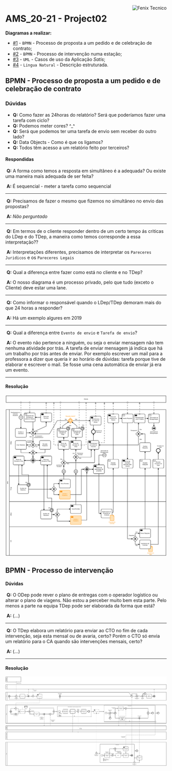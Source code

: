 <a href="http://fenix.tecnico.ulisboa.pt"><img align="right" src="https://fenix.tecnico.ulisboa.pt/api/bennu-portal/configuration/logo" alt="Fenix Tecnico"></a>

# AMS_20-21 - Project02

**Diagramas a realizar:**

* [#1](#bpmn---processo-de-proposta-a-um-pedido-e-de-celebração-de-contrato) - `BPMN` - Processo de proposta a um pedido e de celebração de contrato;
* [#2](#bpmn---processo-de-intervenção) - `BPMN` - Processo de intervenção numa estação;
* [#3]() - `UML` - Casos de uso da Aplicação *Satis*;
* [#4]() - `Lingua Natural` - Descrição estruturada.

## BPMN - Processo de proposta a um pedido e de celebração de contrato

### Dúvidas

- **Q:** Como fazer as 24horas do relatório? Será que poderíamos fazer uma tarefa com ciclo?
- **Q:** Podemos meter cores? \^_^
- **Q:** Será que podemos ter uma tarefa de envio sem receber do outro lado?
- **Q:** Data Objects - Como é que os ligamos?
- **Q:** Todos têm acesso a um relatório feito por terceiros?


#### Respondidas

​	**Q:** A forma como temos a resposta em simultâneo é a adequada? Ou existe uma maneira mais adequada de ser feita?

​	**A:** É sequencial - meter a tarefa como sequencial

---

​	**Q:** Precisamos de fazer o mesmo que fizemos no simultâneo no envio das propostas?

​	**A:** *Não perguntado*

---

​	**Q:** Em termos de o cliente responder dentro de um certo tempo ás criticas do LDep e do TDep, a maneira como temos corresponde a essa interpretação??

​	**A:** Interpretações diferentes, precisamos de interpretar os `Pareceres Juridicos` e os `Pareceres Legais`

---

​	**Q:** Qual a diferença entre fazer como está no cliente e no TDep?

​	**A:** O nosso diagrama é um processo privado, pelo que tudo (exceto o Cliente) deve estar uma lane.

---

​	**Q:** Como informar o responsável quando o LDep/TDep demoram mais do que 24 horas a responder?

​	**A:** Há um exemplo algures em 2019

---
​	**Q:** Qual a diferença entre `Evento de envio` e `Tarefa de envio`?

​	**A:** O evento não pertence a ninguém, ou seja o enviar mensagem não tem nenhuma atividade por trás. A tarefa de enviar mensagem já indica que há um trabalho por trás antes de enviar. Por exemplo escrever um mail para a professora a dizer que queria ir ao horário de dúvidas: tarefa porque tive de elaborar e escrever o mail. Se fosse uma cena automática de enviar já era um evento.

---

#### Resolução

![Diagrama01](diagram_1.png)



## BPMN - Processo de intervenção

#### Dúvidas

​	**Q:** O ODep pode rever o plano de entregas com o operador logístico ou alterar o plano de viagens. Não estou a perceber muito bem esta parte. Pelo menos a parte na equipa TDep pode ser elaborada da forma que está?

​	**A:** (...)

---

​	**Q:** O TDep elabora um relatório para enviar ao CTO no fim de cada intervenção, seja esta mensal ou de avaria, certo? Porém o CTO só envia um relatório para o CA quando são intervenções mensais, certo?

​	**A:** (...)

---

#### Resolução

![Diagrama02](diagram_2.png)